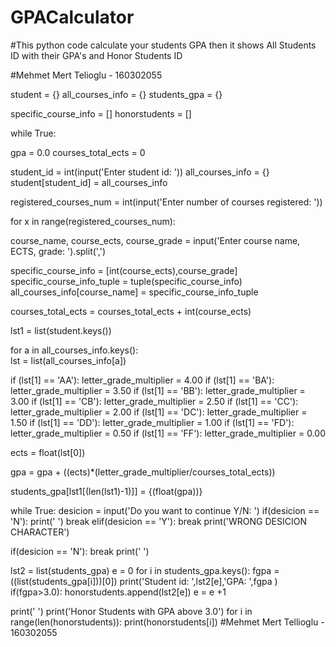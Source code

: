 # GPACalculator
#This python code calculate your students GPA then it shows All Students ID with their GPA's and Honor Students ID

#Mehmet Mert Telioglu - 160302055

student = {}
all_courses_info = {}
students_gpa = {}

specific_course_info = []
honorstudents = []

while True:

 gpa = 0.0
 courses_total_ects = 0 

 student_id = int(input('Enter student id: '))
 all_courses_info = {}
 student[student_id] = all_courses_info

 registered_courses_num = int(input('Enter number of courses registered: ')) 

 for x in range(registered_courses_num):
  
  course_name, course_ects, course_grade = input('Enter course name, ECTS, grade: ').split(',')
  
  specific_course_info = [int(course_ects),course_grade]
  specific_course_info_tuple = tuple(specific_course_info)
  all_courses_info[course_name] = specific_course_info_tuple

  courses_total_ects = courses_total_ects + int(course_ects)
 
 lst1 = list(student.keys())

 for a in all_courses_info.keys():  
   lst = list(all_courses_info[a])  
   
   if (lst[1] == 'AA'):
       letter_grade_multiplier = 4.00
   if (lst[1] == 'BA'):
       letter_grade_multiplier = 3.50
   if (lst[1] == 'BB'):
       letter_grade_multiplier = 3.00
   if (lst[1] == 'CB'):
       letter_grade_multiplier = 2.50
   if (lst[1] == 'CC'):
       letter_grade_multiplier = 2.00
   if (lst[1] == 'DC'):
       letter_grade_multiplier = 1.50
   if (lst[1] == 'DD'):
       letter_grade_multiplier = 1.00
   if (lst[1] == 'FD'):
       letter_grade_multiplier = 0.50
   if (lst[1] == 'FF'):
       letter_grade_multiplier = 0.00

   ects = float(lst[0])

   gpa = gpa + ((ects)*(letter_grade_multiplier/courses_total_ects))

 students_gpa[lst1[(len(lst1)-1)]] = {(float(gpa))}  
  
 while True:
   desicion = input('Do you want to continue Y/N: ')
   if(desicion == 'N'):
       print(' ')
       break
   elif(desicion == 'Y'):
       break
   print('WRONG DESICION CHARACTER')

 if(desicion == 'N'):
     break
 print(' ')

lst2 = list(students_gpa)
e = 0
for i in students_gpa.keys():
    fgpa = ((list(students_gpa[i]))[0])
    print('Student id: ',lst2[e],'GPA: ',fgpa )
    if(fgpa>3.0):
        honorstudents.append(lst2[e])
    e = e +1

print(' ')
print('Honor Students with GPA above 3.0')
for i in range(len(honorstudents)):
  print(honorstudents[i])
#Mehmet Mert Tellioglu - 160302055



